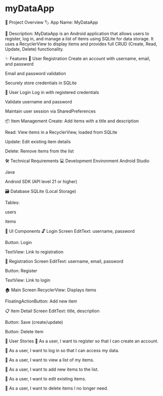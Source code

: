 # myDataApp

📱 Project Overview
🏷️ App Name:
MyDataApp

📝 Description:
MyDataApp is an Android application that allows users to register, log in, and manage a list of items using SQLite for data storage. It uses a RecyclerView to display items and provides full CRUD (Create, Read, Update, Delete) functionality.

✨ Features
🔐 User Registration
Create an account with username, email, and password

Email and password validation

Securely store credentials in SQLite

🔑 User Login
Log in with registered credentials

Validate username and password

Maintain user session via SharedPreferences

📦 Item Management
Create: Add items with a title and description

Read: View items in a RecyclerView, loaded from SQLite

Update: Edit existing item details

Delete: Remove items from the list

🛠️ Technical Requirements
💻 Development Environment
Android Studio

Java

Android SDK (API level 21 or higher)

🗃️ Database
SQLite (Local Storage)

Tables:

users

items

🧩 UI Components
🔓 Login Screen
EditText: username, password

Button: Login

TextView: Link to registration

📝 Registration Screen
EditText: username, email, password

Button: Register

TextView: Link to login

🏠 Main Screen
RecyclerView: Displays items

FloatingActionButton: Add new item

📋 Item Detail Screen
EditText: title, description

Button: Save (create/update)

Button: Delete item

👤 User Stories
🔹 As a user, I want to register so that I can create an account.

🔹 As a user, I want to log in so that I can access my data.

🔹 As a user, I want to view a list of my items.

🔹 As a user, I want to add new items to the list.

🔹 As a user, I want to edit existing items.

🔹 As a user, I want to delete items I no longer need.
